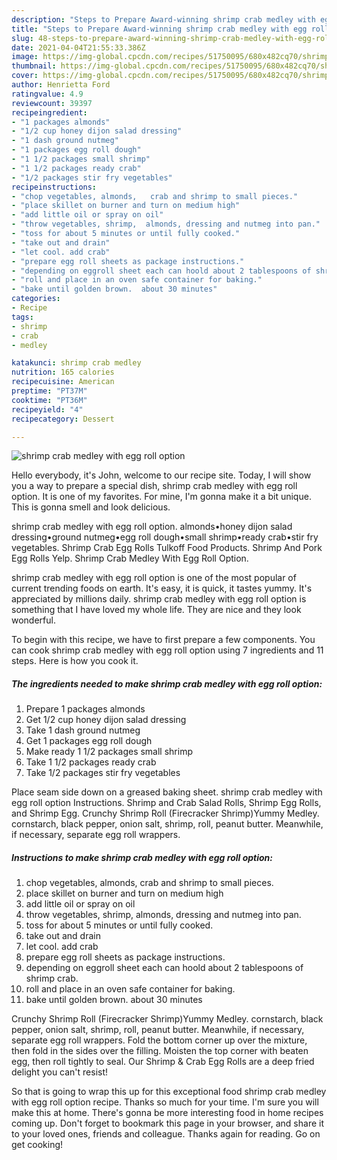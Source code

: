```yaml
---
description: "Steps to Prepare Award-winning shrimp crab medley with egg roll option"
title: "Steps to Prepare Award-winning shrimp crab medley with egg roll option"
slug: 48-steps-to-prepare-award-winning-shrimp-crab-medley-with-egg-roll-option
date: 2021-04-04T21:55:33.386Z
image: https://img-global.cpcdn.com/recipes/51750095/680x482cq70/shrimp-crab-medley-with-egg-roll-option-recipe-main-photo.jpg
thumbnail: https://img-global.cpcdn.com/recipes/51750095/680x482cq70/shrimp-crab-medley-with-egg-roll-option-recipe-main-photo.jpg
cover: https://img-global.cpcdn.com/recipes/51750095/680x482cq70/shrimp-crab-medley-with-egg-roll-option-recipe-main-photo.jpg
author: Henrietta Ford
ratingvalue: 4.9
reviewcount: 39397
recipeingredient:
- "1 packages almonds"
- "1/2 cup honey dijon salad dressing"
- "1 dash ground nutmeg"
- "1 packages egg roll dough"
- "1 1/2 packages small shrimp"
- "1 1/2 packages ready crab"
- "1/2 packages stir fry vegetables"
recipeinstructions:
- "chop vegetables, almonds,   crab and shrimp to small pieces."
- "place skillet on burner and turn on medium high"
- "add little oil or spray on oil"
- "throw vegetables, shrimp,  almonds, dressing and nutmeg into pan."
- "toss for about 5 minutes or until fully cooked."
- "take out and drain"
- "let cool. add crab"
- "prepare egg roll sheets as package instructions."
- "depending on eggroll sheet each can hoold about 2 tablespoons of shrimp crab."
- "roll and place in an oven safe container for baking."
- "bake until golden brown.  about 30 minutes"
categories:
- Recipe
tags:
- shrimp
- crab
- medley

katakunci: shrimp crab medley 
nutrition: 165 calories
recipecuisine: American
preptime: "PT37M"
cooktime: "PT36M"
recipeyield: "4"
recipecategory: Dessert

---
```



![shrimp crab medley with egg roll option](https://img-global.cpcdn.com/recipes/51750095/680x482cq70/shrimp-crab-medley-with-egg-roll-option-recipe-main-photo.jpg)

Hello everybody, it's John, welcome to our recipe site. Today, I will show you a way to prepare a special dish, shrimp crab medley with egg roll option. It is one of my favorites. For mine, I'm gonna make it a bit unique. This is gonna smell and look delicious.

shrimp crab medley with egg roll option. almonds•honey dijon salad dressing•ground nutmeg•egg roll dough•small shrimp•ready crab•stir fry vegetables. Shrimp Crab Egg Rolls Tulkoff Food Products. Shrimp And Pork Egg Rolls Yelp. Shrimp Crab Medley With Egg Roll Option.

shrimp crab medley with egg roll option is one of the most popular of current trending foods on earth. It's easy, it is quick, it tastes yummy. It's appreciated by millions daily. shrimp crab medley with egg roll option is something that I have loved my whole life. They are nice and they look wonderful.


To begin with this recipe, we have to first prepare a few components. You can cook shrimp crab medley with egg roll option using 7 ingredients and 11 steps. Here is how you cook it.

<!--inarticleads1-->

##### The ingredients needed to make shrimp crab medley with egg roll option:

1. Prepare 1 packages almonds
1. Get 1/2 cup honey dijon salad dressing
1. Take 1 dash ground nutmeg
1. Get 1 packages egg roll dough
1. Make ready 1 1/2 packages small shrimp
1. Take 1 1/2 packages ready crab
1. Take 1/2 packages stir fry vegetables


Place seam side down on a greased baking sheet. shrimp crab medley with egg roll option Instructions. Shrimp and Crab Salad Rolls, Shrimp Egg Rolls, and Shrimp Egg. Crunchy Shrimp Roll (Firecracker Shrimp)Yummy Medley. cornstarch, black pepper, onion salt, shrimp, roll, peanut butter. Meanwhile, if necessary, separate egg roll wrappers. 

<!--inarticleads2-->

##### Instructions to make shrimp crab medley with egg roll option:

1. chop vegetables, almonds,   crab and shrimp to small pieces.
1. place skillet on burner and turn on medium high
1. add little oil or spray on oil
1. throw vegetables, shrimp,  almonds, dressing and nutmeg into pan.
1. toss for about 5 minutes or until fully cooked.
1. take out and drain
1. let cool. add crab
1. prepare egg roll sheets as package instructions.
1. depending on eggroll sheet each can hoold about 2 tablespoons of shrimp crab.
1. roll and place in an oven safe container for baking.
1. bake until golden brown.  about 30 minutes


Crunchy Shrimp Roll (Firecracker Shrimp)Yummy Medley. cornstarch, black pepper, onion salt, shrimp, roll, peanut butter. Meanwhile, if necessary, separate egg roll wrappers. Fold the bottom corner up over the mixture, then fold in the sides over the filling. Moisten the top corner with beaten egg, then roll tightly to seal. Our Shrimp &amp; Crab Egg Rolls are a deep fried delight you can&#39;t resist! 

So that is going to wrap this up for this exceptional food shrimp crab medley with egg roll option recipe. Thanks so much for your time. I'm sure you will make this at home. There's gonna be more interesting food in home recipes coming up. Don't forget to bookmark this page in your browser, and share it to your loved ones, friends and colleague. Thanks again for reading. Go on get cooking!
